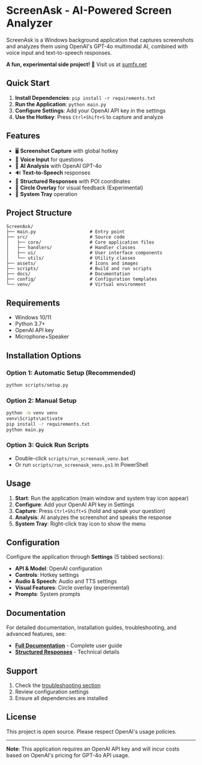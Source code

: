 # ScreenAsk - AI-Powered Screen Analyzer

ScreenAsk is a Windows background application that captures screenshots and analyzes them using OpenAI's GPT-4o multimodal AI, combined with voice input and text-to-speech responses.

**A fun, experimental side project!** 🎉 Visit us at [sumfx.net](https://sumfx.net)

## Quick Start

1. **Install Dependencies**: `pip install -r requirements.txt`
2. **Run the Application**: `python main.py`
3. **Configure Settings**: Add your OpenAI API key in the settings
4. **Use the Hotkey**: Press `Ctrl+Shift+S` to capture and analyze

## Features

- 🖥️ **Screenshot Capture** with global hotkey
- 🎤 **Voice Input** for questions
- 🤖 **AI Analysis** with OpenAI GPT-4o
- 🔊 **Text-to-Speech** responses
- 📍 **Structured Responses** with POI coordinates
- 🎯 **Circle Overlay** for visual feedback (Experimental)
- 📱 **System Tray** operation

## Project Structure

```
ScreenAsk/
├── main.py                    # Entry point
├── src/                       # Source code
│   ├── core/                  # Core application files
│   ├── handlers/              # Handler classes
│   ├── ui/                    # User interface components
│   └── utils/                 # Utility classes
├── assets/                    # Icons and images
├── scripts/                   # Build and run scripts
├── docs/                      # Documentation
├── config/                    # Configuration templates
└── venv/                      # Virtual environment
```

## Requirements

- Windows 10/11
- Python 3.7+
- OpenAI API key
- Microphone+Speaker

## Installation Options

### Option 1: Automatic Setup (Recommended)
```bash
python scripts/setup.py
```

### Option 2: Manual Setup
```bash
python -m venv venv
venv\Scripts\activate
pip install -r requirements.txt
python main.py
```

### Option 3: Quick Run Scripts
- Double-click `scripts/run_screenask_venv.bat`
- Or run `scripts/run_screenask_venv.ps1` in PowerShell

## Usage

1. **Start**: Run the application (main window and system tray icon appear)
2. **Configure**: Add your OpenAI API key in Settings
3. **Capture**: Press `Ctrl+Shift+S` (hold and speak your question)
4. **Analysis**: AI analyzes the screenshot and speaks the response
5. **System Tray**: Right-click tray icon to show the menu

## Configuration

Configure the application through **Settings** (5 tabbed sections):
- **API & Model**: OpenAI configuration
- **Controls**: Hotkey settings
- **Audio & Speech**: Audio and TTS settings
- **Visual Features**: Circle overlay (experimental)
- **Prompts**: System prompts

## Documentation

For detailed documentation, installation guides, troubleshooting, and advanced features, see:
- **[Full Documentation](docs/README.md)** - Complete user guide
- **[Structured Responses](docs/STRUCTURED_RESPONSE_README.md)** - Technical details

## Support

1. Check the [troubleshooting section](docs/README.md#troubleshooting)
2. Review configuration settings
3. Ensure all dependencies are installed

## License

This project is open source. Please respect OpenAI's usage policies.

---

**Note**: This application requires an OpenAI API key and will incur costs based on OpenAI's pricing for GPT-4o API usage. 